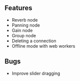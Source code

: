 ## Features
- Reverb node
- Panning node
- Gain node
- Group node
- Deleting a connection
- Offline mode with web workers

## Bugs
- Improve slider dragging
